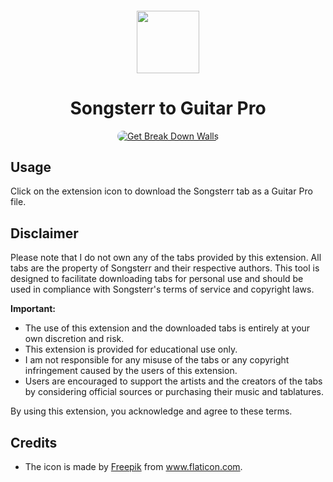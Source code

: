 <sub>
<p align='center'><img  src="https://raw.githubusercontent.com/onurhanak/Songsterr-to-GuitarPro-Firefox/main/icon.png" height="100" width="auto"></p>
</sub>
<h1 align="center">Songsterr to Guitar Pro</h1>


<p align="center">
<a href="https://addons.mozilla.org/en-US/firefox/addon/break-down-walls/"><img src="https://user-images.githubusercontent.com/585534/107280546-7b9b2a00-6a26-11eb-8f9f-f95932f4bfec.png" style='border-radius:15px' alt="Get Break Down Walls"></a>

## Usage

Click on the extension icon to download the Songsterr tab as a Guitar Pro file.

## Disclaimer

Please note that I do not own any of the tabs provided by this extension. All tabs are the property of Songsterr and their respective authors. This tool is designed to facilitate downloading tabs for personal use and should be used in compliance with Songsterr's terms of service and copyright laws.

**Important:**
- The use of this extension and the downloaded tabs is entirely at your own discretion and risk.
- This extension is provided for educational use only.
- I am not responsible for any misuse of the tabs or any copyright infringement caused by the users of this extension.
- Users are encouraged to support the artists and the creators of the tabs by considering official sources or purchasing their music and tablatures.

By using this extension, you acknowledge and agree to these terms.

## Credits

 - The icon is made by <a href="https://www.flaticon.com/free-icons/guitar" title="guitar icons">Freepik</a> from <a href='https://www.flaticon.com/'>www.flaticon.com</a>.
